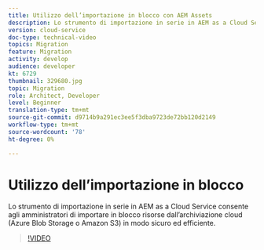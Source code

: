 ```yaml
---
title: Utilizzo dell’importazione in blocco con AEM Assets
description: Lo strumento di importazione in serie in AEM as a Cloud Service consente agli amministratori di importare in blocco risorse dall’archiviazione cloud (Azure Blob Storage o Amazon S3) in modo sicuro ed efficiente.
version: cloud-service
doc-type: technical-video
topics: Migration
feature: Migration
activity: develop
audience: developer
kt: 6729
thumbnail: 329680.jpg
topic: Migration
role: Architect, Developer
level: Beginner
translation-type: tm+mt
source-git-commit: d9714b9a291ec3ee5f3dba9723de72bb120d2149
workflow-type: tm+mt
source-wordcount: '78'
ht-degree: 0%

---
```



# Utilizzo dell’importazione in blocco

Lo strumento di importazione in serie in AEM as a Cloud Service consente agli amministratori di importare in blocco risorse dall’archiviazione cloud (Azure Blob Storage o Amazon S3) in modo sicuro ed efficiente.

>[!VIDEO](https://video.tv.adobe.com/v/329680/?quality=12&learn=on)
